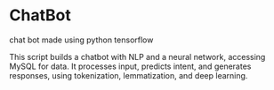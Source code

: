 # ChatBot
chat bot made using python tensorflow


This script builds a chatbot with NLP and a neural network, accessing MySQL for data. It
processes input, predicts intent, and generates responses, using tokenization,
lemmatization, and deep learning.
